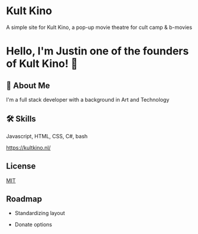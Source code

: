 # Kult Kino

A simple site for Kult Kino, a pop-up movie theatre for cult camp & b-movies

# Hello, I'm Justin one of the founders of Kult Kino! 👋

## 🚀 About Me
I'm a full stack developer with a background in Art and Technology


## 🛠 Skills
Javascript, HTML, CSS, C#, bash 


https://kultkino.nl/


## License

[MIT](https://choosealicense.com/licenses/mit/)


## Roadmap

- Standardizing layout 

- Donate options
